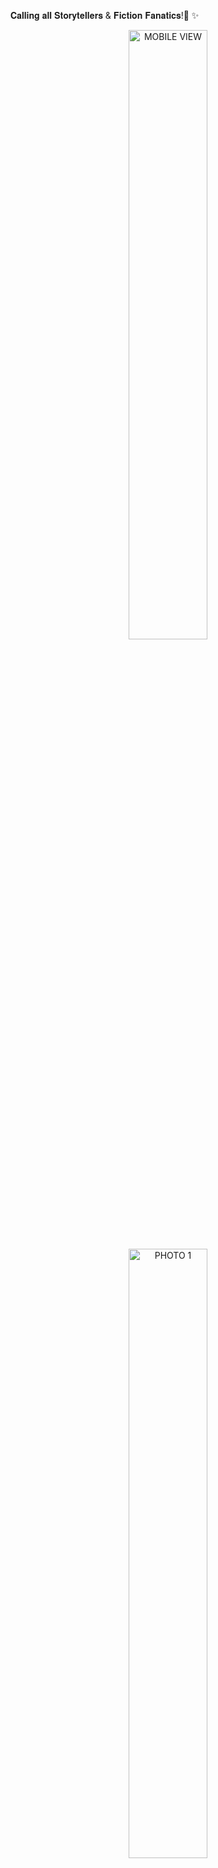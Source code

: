 𝐂𝐚𝐥𝐥𝐢𝐧𝐠 𝐚𝐥𝐥 𝐒𝐭𝐨𝐫𝐲𝐭𝐞𝐥𝐥𝐞𝐫𝐬 & 𝐅𝐢𝐜𝐭𝐢𝐨𝐧 𝐅𝐚𝐧𝐚𝐭𝐢𝐜𝐬!🚀 ✨ 

<p align="center">
  <img src="https://github.com/GiriKrishnap/ThePeakFiction-version-2/assets/127300656/94211989-078a-4bc9-ab74-c8eb6489dabf" alt="MOBILE VIEW" width="50%" />
  <img src="https://github.com/GiriKrishnap/ThePeakFiction-version-2/assets/127300656/76936bde-029a-4d79-950a-7e9b4d66cdca" alt="PHOTO 1" width="50%" />
</p>

  <img src="https://github.com/GiriKrishnap/ThePeakFiction-version-2/assets/127300656/f7617bde-9184-4730-85b9-356d9e879a9c" alt="PHOTO 2" width="30%" />
  <img src="https://github.com/GiriKrishnap/ThePeakFiction-version-2/assets/127300656/f28ac1ed-0bbc-4476-8089-33752dc96c6d" alt="PHOTO 3" width="30%" />


I'm thrilled to announce the launch of 𝑻𝒉𝒆𝑷𝒆𝒂𝒌𝑭𝒊𝒄𝒕𝒊𝒐𝒏 my second main project, a revolutionary platform designed to ignite your passion for web novels!
>𝘏𝘦𝘳𝘦'𝘴 𝘸𝘩𝘺 𝑻𝒉𝒆𝑷𝒆𝒂𝒌𝑭𝒊𝒄𝒕𝒊𝒐𝒏 𝘪𝘴 𝘵𝘩𝘦 𝘱𝘦𝘳𝘧𝘦𝘤𝘵 𝘱𝘭𝘢𝘤𝘦 𝘧𝘰𝘳 𝘺𝘰𝘶:

🔹𝐔𝐧𝐥𝐞𝐚𝐬𝐡 𝐘𝐨𝐮𝐫 𝐂𝐫𝐞𝐚𝐭𝐢𝐯𝐢𝐭𝐲: Anyone can create and share captivating web novels with ease using our user-friendly interface.

🔹𝐌𝐨𝐧𝐞𝐭𝐢𝐳𝐞 𝐘𝐨𝐮𝐫 𝐌𝐚𝐬𝐭𝐞𝐫𝐩𝐢𝐞𝐜𝐞𝐬: Established authors can charge readers for chapters, unlocking a new revenue stream for your work (conditions apply).

🔹𝐓𝐡𝐫𝐢𝐯𝐢𝐧𝐠 𝐂𝐨𝐦𝐦𝐮𝐧𝐢𝐭𝐲: Connect with fellow fiction enthusiasts and discuss stories in vibrant communities dedicated to each novel.

🔹𝐈𝐧𝐭𝐞𝐫𝐚𝐜𝐭𝐢𝐯𝐞 𝐄𝐱𝐩𝐞𝐫𝐢𝐞𝐧𝐜𝐞: Readers can actively engage with stories through innovative features like approval/rejection functions for admin and in-depth review & rating systems.

🔹𝐓𝐨𝐩-𝐓𝐢𝐞𝐫 𝐃𝐞𝐬𝐢𝐠𝐧 & 𝐅𝐮𝐧𝐜𝐭𝐢𝐨𝐧𝐚𝐥𝐢𝐭𝐲: Immerse yourself in a beautifully crafted platform built with cutting-edge technology (MERN Stack, Cloudinary, AWS, Vercel.etc).

𝐌𝐲 𝐢𝐧𝐬𝐩𝐢𝐫𝐚𝐭𝐢𝐨𝐧? A lifelong love of stories, and a desire to empower creators and readers to connect and share their passion for web novels.

Visit 𝑻𝒉𝒆𝑷𝒆𝒂𝒌𝑭𝒊𝒄𝒕𝒊𝒐𝒏 today and be a part of the story!
 > Live Page - https://the-peak-fiction-version-2.vercel.app/
